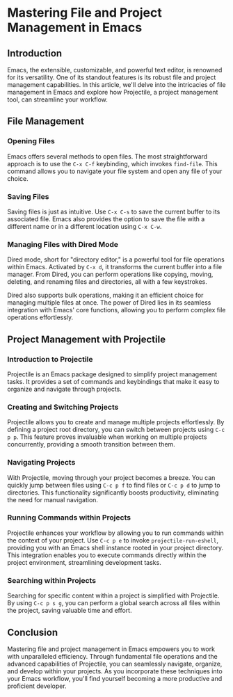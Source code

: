 # Mastering File and Project Management in Emacs

## Introduction

Emacs, the extensible, customizable, and powerful text editor, is renowned for its versatility. One of its standout features is its robust file and project management capabilities. In this article, we'll delve into the intricacies of file management in Emacs and explore how Projectile, a project management tool, can streamline your workflow.

## File Management

### Opening Files

Emacs offers several methods to open files. The most straightforward approach is to use the `C-x C-f` keybinding, which invokes `find-file`. This command allows you to navigate your file system and open any file of your choice.

### Saving Files

Saving files is just as intuitive. Use `C-x C-s` to save the current buffer to its associated file. Emacs also provides the option to save the file with a different name or in a different location using `C-x C-w`.

### Managing Files with Dired Mode

Dired mode, short for "directory editor," is a powerful tool for file operations within Emacs. Activated by `C-x d`, it transforms the current buffer into a file manager. From Dired, you can perform operations like copying, moving, deleting, and renaming files and directories, all with a few keystrokes.

Dired also supports bulk operations, making it an efficient choice for managing multiple files at once. The power of Dired lies in its seamless integration with Emacs' core functions, allowing you to perform complex file operations effortlessly.

## Project Management with Projectile

### Introduction to Projectile

Projectile is an Emacs package designed to simplify project management tasks. It provides a set of commands and keybindings that make it easy to organize and navigate through projects.

### Creating and Switching Projects

Projectile allows you to create and manage multiple projects effortlessly. By defining a project root directory, you can switch between projects using `C-c p p`. This feature proves invaluable when working on multiple projects concurrently, providing a smooth transition between them.

### Navigating Projects

With Projectile, moving through your project becomes a breeze. You can quickly jump between files using `C-c p f` to find files or `C-c p d` to jump to directories. This functionality significantly boosts productivity, eliminating the need for manual navigation.

### Running Commands within Projects

Projectile enhances your workflow by allowing you to run commands within the context of your project. Use `C-c p e` to invoke `projectile-run-eshell`, providing you with an Emacs shell instance rooted in your project directory. This integration enables you to execute commands directly within the project environment, streamlining development tasks.

### Searching within Projects

Searching for specific content within a project is simplified with Projectile. By using `C-c p s g`, you can perform a global search across all files within the project, saving valuable time and effort.

## Conclusion

Mastering file and project management in Emacs empowers you to work with unparalleled efficiency. Through fundamental file operations and the advanced capabilities of Projectile, you can seamlessly navigate, organize, and develop within your projects. As you incorporate these techniques into your Emacs workflow, you'll find yourself becoming a more productive and proficient developer.